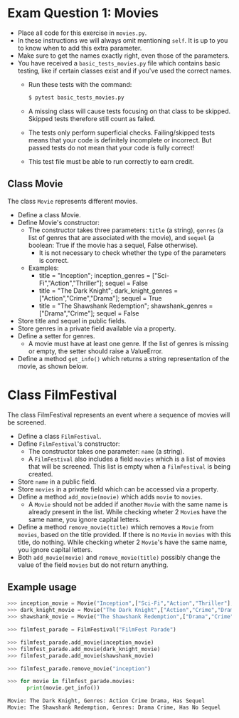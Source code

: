 # Exam Question 1: Movies

* Place all code for this exercise in `movies.py`.
* In these instructions we will always omit mentioning `self`.
  It is up to you to know when to add this extra parameter.
* Make sure to get the names exactly right, even those of the parameters.
* You have received a `basic_tests_movies.py` file which contains basic testing, like if certain classes exist and if you've used the correct names.
  * Run these tests with the command:

    ```bash
    $ pytest basic_tests_movies.py
    ```

  * A missing class will cause tests focusing on that class to be skipped.
    Skipped tests therefore still count as failed.
  * The tests only perform superficial checks.
    Failing/skipped tests means that your code is definitely incomplete or incorrect.
    But passed tests do not mean that your code is fully correct!
  * This test file must be able to run correctly to earn credit.

## Class Movie
The class `Movie` represents different movies.  

* Define a class Movie.  
* Define Movie's constructor:  
  * The constructor takes three parameters: `title` (a string), `genres` (a list of genres that are associated with the movie), and `sequel` (a boolean: True if the movie has a sequel, False otherwise).
    * It is not necessary to check whether the type of the parameters is correct.
  * Examples:  
    * title = "Inception"; inception_genres = ["Sci-Fi","Action","Thriller"]; sequel = False  
    * title = "The Dark Knight"; dark_knight_genres = ["Action","Crime","Drama"]; sequel = True  
    * title = "The Shawshank Redemption"; shawshank_genres = ["Drama","Crime"]; sequel = False  
* Store title and sequel in public fields.  
* Store genres in a private field available via a property.  
* Define a setter for genres.
  * A movie must have at least one genre. If the list of genres is missing or empty, the setter should raise a ValueError.  
* Define a method `get_info()` which returns a string representation of the movie, as shown below.  


# Class FilmFestival  

The class FilmFestival represents an event where a sequence of movies will be screened.  

* Define a class `FilmFestival`.  
* Define `FilmFestival`'s constructor:  
  * The constructor takes one parameter: `name` (a string).  
  * A `FilmFestival` also includes a field `movies` which is a list of movies that will be screened.  This list is empty when a `FilmFestival` is being created.
* Store `name` in a public field.  
* Store `movies` in a private field which can be accessed via a property.  
* Define a method `add_movie(movie)` which adds `movie` to `movies`.  
  * A `Movie` should not be added if another `Movie` with the same name is already present in the list. While checking wheter 2 `Movie`s have the same name, you ignore capital letters.
* Define a method `remove_movie(title)` which removes a `Movie` from `movies`, based on the title provided. If there is no `Movie` in `movies` with this title, do nothing. While checking wheter 2 `Movie`'s have the same name, you ignore capital letters.
* Both `add_movie(movie)` and `remove_movie(title)` possibly change the value of the field `movies` but do not return anything.  

## Example usage

```python
>>> inception_movie = Movie("Inception",["Sci-Fi","Action","Thriller"],False)
>>> dark_knight_movie = Movie("The Dark Knight",["Action","Crime","Drama"],True)
>>> shawshank_movie = Movie("The Shawshank Redemption",["Drama","Crime"],False) 

>>> filmfest_parade = FilmFestival("FilmFest Parade") 

>>> filmfest_parade.add_movie(inception_movie)
>>> filmfest_parade.add_movie(dark_knight_movie)
>>> filmfest_parade.add_movie(shawshank_movie) 

>>> filmfest_parade.remove_movie("inception")

>>> for movie in filmfest_parade.movies:  
      print(movie.get_info())  

Movie: The Dark Knight, Genres: Action Crime Drama, Has Sequel 
Movie: The Shawshank Redemption, Genres: Drama Crime, Has No Sequel
```
